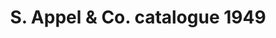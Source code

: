 ---
layout: item
format: "photo"
title: "S. Appel & Co. catalogue 1949"
contributor: "Heather Akou"
creator: "S. Appel & Co."
group: artifact
creationdate: "1949"
shortdesc: "Trade catalogue (32 pages) with uniforms for theater attendants, railway workers, gas station attendants, hospitality (valet, bell boy, doorman), waiters, armed forces and veterans, law enforcement, firefighters, marching bands, and yachting.  Clothing as well as caps, belts, neckwear, outerwear, gloves, and footwear. "
copyright: "CC BY-NC 4.0"
categories: [ work, military, sports, other ]
medium: [ catalogue ]
demographic: [ men ]
time: [ mid-20th ]
tags: [ hospitality, small business, government, marching bands, adult leisure ]
teammember: Heather Akou
---